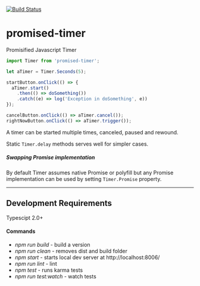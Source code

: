 [![Build Status](https://travis-ci.org/alexdrel/promised-timer.svg?branch=master)](https://travis-ci.org/alexdrel/promised-timer)

promised-timer
===

Promisified Javascript Timer

```js
import Timer from 'promised-timer';

let aTimer = Timer.Seconds(5);

startButton.onClick(() => {
  aTimer.start()
    .then(() => doSomething())
    .catch((e) => log('Exception in doSomething', e))
});

cancelButton.onClick(() => aTimer.cancel());
rightNowButton.onClick(() => aTimer.trigger());

```

A timer can be started multiple times, canceled, paused and rewound.

Static ```Timer.delay``` methods serves well for simpler cases.

##### Swapping Promise implementation
By default Timer assumes native Promise or polyfill but any Promise implementation can be used by setting ```Timer.Promise``` property.

********

## Development Requirements 
Typescipt 2.0+ 

#### Commands
* *npm run build* - build a version
* *npm run clean* - removes dist and build folder
* *npm start* - starts local dev server at http://localhost:8006/
* *npm run lint* - lint
* *npm test* - runs karma tests
* *npm run test:watch* - watch tests

